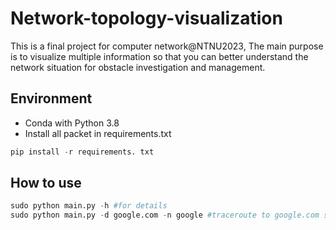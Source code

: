 # Network-topology-visualization

This is a final project for computer network@NTNU2023, The main purpose is to visualize multiple information so that you can better understand the network situation for obstacle investigation and management.

## Environment

- Conda with Python 3.8
- Install all packet in requirements.txt

```python
pip install -r requirements. txt
```

## How to use

```python
sudo python main.py -h #for details
sudo python main.py -d google.com -n google #traceroute to google.com save file named google
```

